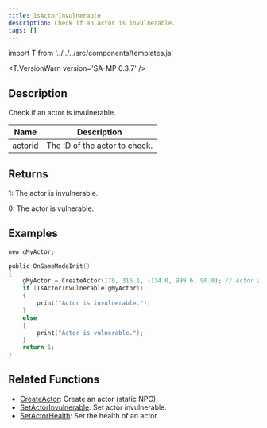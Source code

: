 ```yaml
---
title: IsActorInvulnerable
description: Check if an actor is invulnerable.
tags: []
---
```


import T from '../../../src/components/templates.js'

<T.VersionWarn version='SA-MP 0.3.7' />

## Description

Check if an actor is invulnerable.

| Name    | Description                   |
| ------- | ----------------------------- |
| actorid | The ID of the actor to check. |

## Returns

1: The actor is invulnerable.

0: The actor is vulnerable.

## Examples

```c
new gMyActor;

public OnGameModeInit()
{
    gMyActor = CreateActor(179, 316.1, -134.0, 999.6, 90.0); // Actor as a salesperson in Ammunation.
    if (IsActorInvulnerable(gMyActor))
    {
        print("Actor is invulnerable.");
    }
    else
    {
        print("Actor is vulnerable.");
    }
    return 1;
}
```

## Related Functions

- [CreateActor](CreateActor.md): Create an actor (static NPC).
- [SetActorInvulnerable](SetActorInvulnerable.md): Set actor invulnerable.
- [SetActorHealth](SetActorHealth.md): Set the health of an actor.
